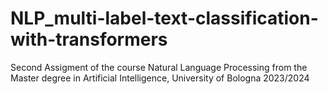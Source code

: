 # NLP_multi-label-text-classification-with-transformers
Second Assigment of the course Natural Language Processing from the Master degree in Artificial Intelligence, University of Bologna 2023/2024 
